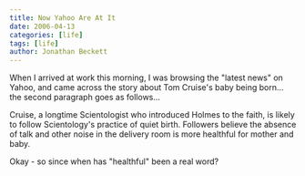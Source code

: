 ```yaml
---
title: Now Yahoo Are At It
date: 2006-04-13
categories: [life]
tags: [life]
author: Jonathan Beckett
---
```


When I arrived at work this morning, I was browsing the "latest news" on Yahoo, and came across the story about Tom Cruise's baby being born... the second paragraph goes as follows...

Cruise, a longtime Scientologist who introduced Holmes to the faith, is likely to follow Scientology's practice of quiet birth. Followers believe the absence of talk and other noise in the delivery room is more healthful for mother and baby.

Okay - so since when has "healthful" been a real word?